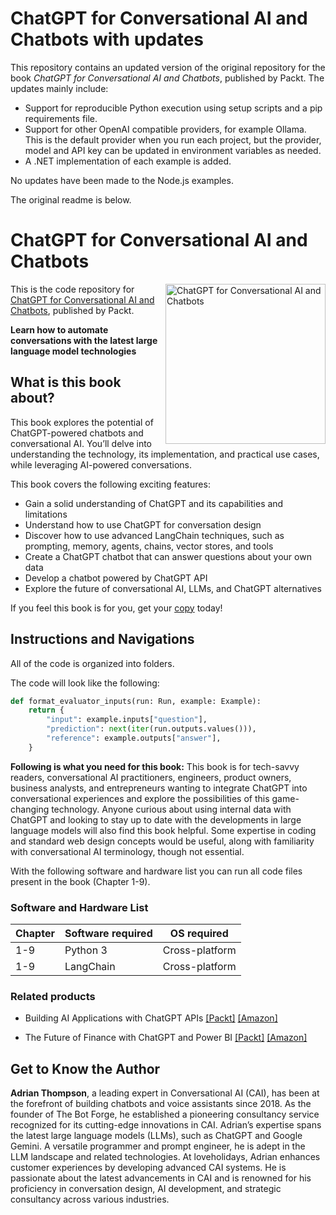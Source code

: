 # ChatGPT for Conversational AI and Chatbots with updates

This repository contains an updated version of the original repository for the book *ChatGPT for Conversational AI and Chatbots*, published by Packt. The updates mainly include:

- Support for reproducible Python execution using setup scripts and a pip requirements file.
- Support for other OpenAI compatible providers, for example Ollama. This is the default provider when you run each project, but the provider, model and API key can be updated in environment variables as needed.
- A .NET implementation of each example is added.

No updates have been made to the Node.js examples.

The original readme is below.

# ChatGPT for Conversational AI and Chatbots

<a href="https://www.packtpub.com/en-us/product/chatgpt-for-conversational-ai-and-chatbots-9781805129530?type=print"><img src="https://m.media-amazon.com/images/I/61QAJPEb0-L._SL1233_.jpg" alt=" ChatGPT for Conversational AI and Chatbots" height="256px" align="right"></a>

This is the code repository for [ ChatGPT for Conversational AI and Chatbots](https://www.packtpub.com/en-us/product/chatgpt-for-conversational-ai-and-chatbots-9781805129530?type=print), published by Packt.

**Learn how to automate conversations with the latest large language model technologies**

## What is this book about?

This book explores the potential of ChatGPT-powered chatbots and conversational AI. You’ll delve into understanding the technology, its implementation, and practical use cases, while leveraging AI-powered conversations.

This book covers the following exciting features: 
* Gain a solid understanding of ChatGPT and its capabilities and limitations
* Understand how to use ChatGPT for conversation design
* Discover how to use advanced LangChain techniques, such as prompting, memory, agents, chains, vector stores, and tools
* Create a ChatGPT chatbot that can answer questions about your own data
* Develop a chatbot powered by ChatGPT API
* Explore the future of conversational AI, LLMs, and ChatGPT alternatives

If you feel this book is for you, get your [copy](https://www.amazon.com/ChatGPT-Conversational-Chatbots-conversations-technologies/dp/1805129538/ref=sr_1_1?sr=8-1) today!


## Instructions and Navigations
All of the code is organized into folders.

The code will look like the following:
```python
def format_evaluator_inputs(run: Run, example: Example):
    return {
        "input": example.inputs["question"],
        "prediction": next(iter(run.outputs.values())),
        "reference": example.outputs["answer"],
    }
```

**Following is what you need for this book:**
This book is for tech-savvy readers, conversational AI practitioners, engineers, product owners, business analysts, and entrepreneurs wanting to integrate ChatGPT into conversational experiences and explore the possibilities of this game-changing technology. Anyone curious about using internal data with ChatGPT and looking to stay up to date with the developments in large language models will also find this book helpful. Some expertise in coding and standard web design concepts would be useful, along with familiarity with conversational AI terminology, though not essential.

With the following software and hardware list you can run all code files present in the book (Chapter 1-9).

### Software and Hardware List

| Chapter  | Software required                                                                    | OS required                        |
| -------- | -------------------------------------------------------------------------------------| -----------------------------------|
|  	1-9	   | Python 3 | Cross-platform |
|  	1-9	   | LangChain | Cross-platform |

### Related products <Other books you may enjoy>
* Building AI Applications with ChatGPT APIs [[Packt]](https://www.packtpub.com/en-us/product/building-ai-applications-with-chatgpt-apis-9781805127567?type=print) [[Amazon]](https://www.amazon.com/Building-Applications-ChatGPT-APIs-DALL/dp/180512756X/ref=sr_1_1?sr=8-1)
  
* The Future of Finance with ChatGPT and Power BI  [[Packt]](https://www.packtpub.com/en-us/product/the-future-of-finance-with-chatgpt-and-power-bi-9781805123347?type=print) [[Amazon]](https://www.amazon.com/Future-Finance-ChatGPT-PowerBI-Transform/dp/1805123343/ref=sr_1_1?sr=8-1)
  
## Get to Know the Author
**Adrian Thompson**, a leading expert in Conversational AI (CAI), has been at the forefront of building chatbots and voice assistants since 2018. As the founder of The Bot Forge, he established a pioneering consultancy service recognized for its cutting-edge innovations in CAI. Adrian’s expertise spans the latest large language models (LLMs), such as ChatGPT and Google Gemini. A versatile programmer and prompt engineer, he is adept in the LLM landscape and related technologies. At loveholidays, Adrian enhances customer experiences by developing advanced CAI systems. He is passionate about the latest advancements in CAI and is renowned for his proficiency in conversation design, AI development, and strategic consultancy across various industries.
